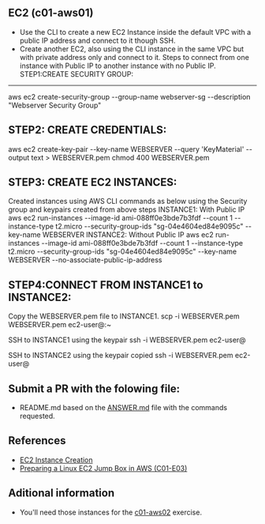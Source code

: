 ## EC2 (c01-aws01)

- Use the CLI to create a new EC2 Instance inside the default VPC with a public IP address and connect to it though SSH.
- Create another EC2, also using the CLI instance in the same VPC but with private address only and connect to it.
Steps to connect from one instance with Public IP to another instance with no Public IP.
STEP1:CREATE SECURITY GROUP:
----------------------------
aws ec2 create-security-group --group-name webserver-sg --description "Webserver Security Group"

STEP2: CREATE CREDENTIALS:
--------------------------
aws ec2 create-key-pair --key-name WEBSERVER --query 'KeyMaterial' --output text > WEBSERVER.pem
chmod 400 WEBSERVER.pem

STEP3: CREATE EC2 INSTANCES:
---------------------------
Created instances using AWS CLI commands as below using the Security group and keypairs created from above steps
INSTANCE1: With Public IP
aws ec2 run-instances --image-id ami-088ff0e3bde7b3fdf --count 1 --instance-type t2.micro --security-group-ids "sg-04e4604ed84e9095c" --key-name WEBSERVER
INSTANCE2: Without Public IP
aws ec2 run-instances --image-id ami-088ff0e3bde7b3fdf --count 1 --instance-type t2.micro --security-group-ids "sg-04e4604ed84e9095c" --key-name WEBSERVER --no-associate-public-ip-address

STEP4:CONNECT FROM INSTANCE1 to INSTANCE2:
------------------------------------------
Copy the WEBSERVER.pem file to INSTANCE1.
scp -i WEBSERVER.pem WEBSERVER.pem ec2-user@<Public DNS name>:~

SSH to INSTANCE1 using the keypair
ssh -i WEBSERVER.pem ec2-user@<EC2 Instance1 Public DNS>

SSH to INSTANCE2 using the keypair copied 
ssh -i WEBSERVER.pem ec2-user@<EC2 Private IP>

## Submit a PR with the folowing file:
- README.md based on the [ANSWER.md](ANSWER.md) file with the commands requested. 

## References
- [EC2 Instance Creation](https://docs.aws.amazon.com/cli/latest/reference/ec2/run-instances.html)
- [Preparing a Linux EC2 Jump Box in AWS (C01-E03)](https://www.youtube.com/watch?v=Mwf17O45IA0)

## Aditional information
 - You'll need those instances for the [c01-aws02](../c01-aws02/README.md) exercise.
